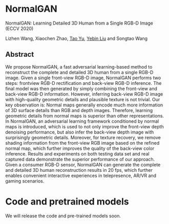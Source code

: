 # NormalGAN
NormalGAN: Learning Detailed 3D Human from a Single RGB-D Image (ECCV 2020)

Lizhen Wang, Xiaochen Zhao, [Tao Yu](https://ytrock.com/), [Yebin Liu](http://www.liuyebin.com/) and Songtao Wang

## Abstract
We propose NormalGAN, a fast adversarial learning-based method
to reconstruct the complete and detailed 3D human from a single RGB-D image.
Given a single front-view RGB-D image, NormalGAN performs two steps: frontview
RGB-D rectification and back-view RGB-D inference. The final model was
then generated by simply combining the front-view and back-view RGB-D information.
However, inferring back-view RGB-D image with high-quality geometric
details and plausible texture is not trivial. Our key observation is: Normal maps
generally encode much more information of 3D surface details than RGB and
depth images. Therefore, learning geometric details from normal maps is superior
than other representations. In NormalGAN, an adversarial learning framework
conditioned by normal maps is introduced, which is used to not only improve
the front-view depth denoising performance, but also infer the back-view depth
image with surprisingly geometric details. Moreover, for texture recovery, we remove
shading information from the front-view RGB image based on the refined
normal map, which further improves the quality of the back-view color inference.
Results and experiments on both testing data set and real captured data demonstrate
the superior performance of our approach. Given a consumer RGB-D sensor,
NormalGAN can generate the complete and detailed 3D human reconstruction
results in 20 fps, which further enables convenient interactive experiences in
telepresence, AR/VR and gaming scenarios.

# Code and pretrained models
We will release the code and pre-trained models soon.
